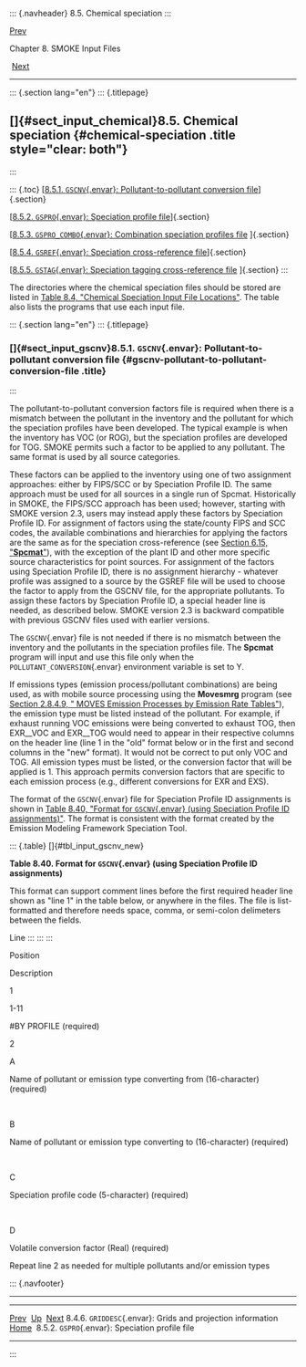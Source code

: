 ::: {.navheader}
8.5. Chemical speciation
:::

[Prev](ch08s04s06.html) 

Chapter 8. SMOKE Input Files

 [Next](ch08s05s02.html)

------------------------------------------------------------------------

::: {.section lang="en"}
::: {.titlepage}
<div>

<div>

[]{#sect_input_chemical}8.5. Chemical speciation {#chemical-speciation .title style="clear: both"}
------------------------------------------------

</div>

</div>
:::

::: {.toc}
[[8.5.1. `GSCNV`{.envar}: Pollutant-to-pollutant conversion
file](ch08s05.html#sect_input_gscnv)]{.section}

[[8.5.2. `GSPRO`{.envar}: Speciation profile
file](ch08s05s02.html)]{.section}

[[8.5.3. `GSPRO_COMBO`{.envar}: Combination speciation profiles
file](ch08s05s03.html) ]{.section}

[[8.5.4. `GSREF`{.envar}: Speciation cross-reference
file](ch08s05s04.html)]{.section}

[[8.5.5. `GSTAG`{.envar}: Speciation tagging cross-reference
file](ch08s05s05.html) ]{.section}
:::

The directories where the chemical speciation files should be stored are
listed in [Table 8.4, "Chemical Speciation Input File
Locations"](ch08.html#tbl_input_chemical_files "Table 8.4. Chemical Speciation Input File Locations").
The table also lists the programs that use each input file.

::: {.section lang="en"}
::: {.titlepage}
<div>

<div>

### []{#sect_input_gscnv}8.5.1. `GSCNV`{.envar}: Pollutant-to-pollutant conversion file {#gscnv-pollutant-to-pollutant-conversion-file .title}

</div>

</div>
:::

The pollutant-to-pollutant conversion factors file is required when
there is a mismatch between the pollutant in the inventory and the
pollutant for which the speciation profiles have been developed. The
typical example is when the inventory has VOC (or ROG), but the
speciation profiles are developed for TOG. SMOKE permits such a factor
to be applied to any pollutant. The same format is used by all source
categories.

These factors can be applied to the inventory using one of two
assignment approaches: either by FIPS/SCC or by Speciation Profile ID.
The same approach must be used for all sources in a single run of
Spcmat. Historically in SMOKE, the FIPS/SCC approach has been used;
however, starting with SMOKE version 2.3, users may instead apply these
factors by Speciation Profile ID. For assignment of factors using the
state/county FIPS and SCC codes, the available combinations and
hierarchies for applying the factors are the same as for the speciation
cross-reference (see [Section 6.15,
"**Spcmat**"](ch06s15.html "6.15. Spcmat")), with the exception of the
plant ID and other more specific source characteristics for point
sources. For assignment of the factors using Speciation Profile ID,
there is no assignment hierarchy - whatever profile was assigned to a
source by the GSREF file will be used to choose the factor to apply from
the GSCNV file, for the appropriate pollutants. To assign these factors
by Speciation Profile ID, a special header line is needed, as described
below. SMOKE version 2.3 is backward compatible with previous GSCNV
files used with earlier versions.

The `GSCNV`{.envar} file is not needed if there is no mismatch between
the inventory and the pollutants in the speciation profiles file. The
**Spcmat** program will input and use this file only when the
`POLLUTANT_CONVERSION`{.envar} environment variable is set to Y.

If emissions types (emission process/pollutant combinations) are being
used, as with mobile source processing using the **Movesmrg** program
(see [Section 2.8.4.9, " MOVES Emission Processes by Emission Rate
Tables"](ch02s08s04.html#sect_concepts_moves_emission_processes "2.8.4.9.  MOVES Emission Processes by Emission Rate Tables")),
the emission type must be listed instead of the pollutant. For example,
if exhaust running VOC emissions were being converted to exhaust TOG,
then EXR\_\_VOC and EXR\_\_TOG would need to appear in their respective
columns on the header line (line 1 in the \"old\" format below or in the
first and second columns in the \"new\" format). It would not be correct
to put only VOC and TOG. All emission types must be listed, or the
conversion factor that will be applied is 1. This approach permits
conversion factors that are specific to each emission process (e.g.,
different conversions for EXR and EXS).

The format of the `GSCNV`{.envar} file for Speciation Profile ID
assignments is shown in [Table 8.40, "Format for `GSCNV`{.envar} (using
Speciation Profile ID
assignments)"](ch08s05.html#tbl_input_gscnv_new "Table 8.40. Format for GSCNV (using Speciation Profile ID assignments)").
The format is consistent with the format created by the Emission
Modeling Framework Speciation Tool.

::: {.table}
[]{#tbl_input_gscnv_new}

**Table 8.40. Format for `GSCNV`{.envar} (using Speciation Profile ID
assignments)**

This format can support comment lines before the first required header
line shown as \"line 1\" in the table below, or anywhere in the files.
The file is list-formatted and therefore needs space, comma, or
semi-colon delimeters between the fields.

Line
:::
:::
:::

Position

Description

1

1-11

\#BY PROFILE (required)

2

A

Name of pollutant or emission type converting from (16-character)
(required)

 

B

Name of pollutant or emission type converting to (16-character)
(required)

 

C

Speciation profile code (5-character) (required)

 

D

Volatile conversion factor (Real) (required)

Repeat line 2 as needed for multiple pollutants and/or emission types

::: {.navfooter}

------------------------------------------------------------------------

  -------------------------------------------------------------- -------------------- --------------------------------------------------
  [Prev](ch08s04s06.html)                                          [Up](ch08.html)                               [Next](ch08s05s02.html)
  8.4.6. `GRIDDESC`{.envar}: Grids and projection information     [Home](index.html)     8.5.2. `GSPRO`{.envar}: Speciation profile file
  -------------------------------------------------------------- -------------------- --------------------------------------------------
:::
